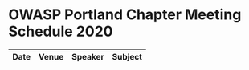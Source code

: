 # OWASP Portland Chapter Meeting Schedule 2020

| Date | Venue | Speaker | Subject |
|------|-------|---------|---------|